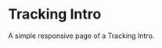 # Tracking Intro

A simple responsive page of a Tracking Intro.

<!-- ## Screenshot
![screenshot](/public/screenshot.jpg?raw=true "screenshot") -->